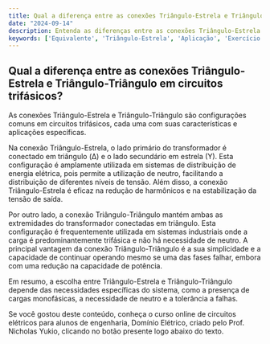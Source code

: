 ```yaml
---
title: Qual a diferença entre as conexões Triângulo-Estrela e Triângulo-Triângulo em circuitos trifásicos?
date: "2024-09-14"
description: Entenda as diferenças entre as conexões Triângulo-Estrela e Triângulo-Triângulo em circuitos trifásicos e suas aplicações práticas.
keywords: ['Equivalente', 'Triângulo-Estrela', 'Aplicação', 'Exercício', 'Potência', 'Triângulo-Triângulo', 'Conexão']
---
```


## Qual a diferença entre as conexões Triângulo-Estrela e Triângulo-Triângulo em circuitos trifásicos?

As conexões Triângulo-Estrela e Triângulo-Triângulo são configurações comuns em circuitos trifásicos, cada uma com suas características e aplicações específicas. 

Na conexão Triângulo-Estrela, o lado primário do transformador é conectado em triângulo (Δ) e o lado secundário em estrela (Y). Esta configuração é amplamente utilizada em sistemas de distribuição de energia elétrica, pois permite a utilização de neutro, facilitando a distribuição de diferentes níveis de tensão. Além disso, a conexão Triângulo-Estrela é eficaz na redução de harmônicos e na estabilização da tensão de saída.

Por outro lado, a conexão Triângulo-Triângulo mantém ambas as extremidades do transformador conectadas em triângulo. Esta configuração é frequentemente utilizada em sistemas industriais onde a carga é predominantemente trifásica e não há necessidade de neutro. A principal vantagem da conexão Triângulo-Triângulo é a sua simplicidade e a capacidade de continuar operando mesmo se uma das fases falhar, embora com uma redução na capacidade de potência.

Em resumo, a escolha entre Triângulo-Estrela e Triângulo-Triângulo depende das necessidades específicas do sistema, como a presença de cargas monofásicas, a necessidade de neutro e a tolerância a falhas.

Se você gostou deste conteúdo, conheça o curso online de circuitos elétricos para alunos de engenharia, Domínio Elétrico, criado pelo Prof. Nicholas Yukio, clicando no botão presente logo abaixo do texto.